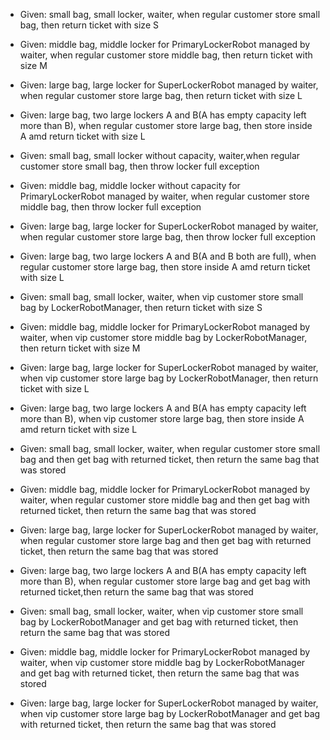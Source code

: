 - Given: small bag, small locker, waiter, when regular customer store small bag, then return ticket with size S
- Given: middle bag, middle locker for PrimaryLockerRobot managed by waiter, when regular customer store middle bag, then return ticket with size M
- Given: large bag, large locker for SuperLockerRobot managed by waiter, when regular customer store large bag, then return ticket with size L
- Given: large bag, two large lockers A and B(A has empty capacity left more than B), when regular customer store large bag, then store inside A amd return ticket with size L

- Given: small bag, small locker without capacity, waiter,when regular customer store small bag, then throw locker full exception
- Given: middle bag, middle locker without capacity for PrimaryLockerRobot managed by waiter, when regular customer store middle bag, then throw locker full exception
- Given: large bag, large locker for SuperLockerRobot managed by waiter, when regular customer store large bag, then throw locker full exception
- Given: large bag, two large lockers A and B(A and B both are full), when regular customer store large bag, then store inside A amd return ticket with size L

- Given: small bag, small locker, waiter, when vip customer store small bag by LockerRobotManager, then return ticket with size S
- Given: middle bag, middle locker for PrimaryLockerRobot managed by waiter, when vip customer store middle bag by LockerRobotManager, then return ticket with size M
- Given: large bag, large locker for SuperLockerRobot managed by waiter, when vip customer store large bag by LockerRobotManager, then return ticket with size L
- Given: large bag, two large lockers A and B(A has empty capacity left more than B), when vip customer store large bag, then store inside A amd return ticket with size L

- Given: small bag, small locker, waiter, when regular customer store small bag and then get bag with returned ticket, then return the same bag that was stored 
- Given: middle bag, middle locker for PrimaryLockerRobot managed by waiter, when regular customer store middle bag and then get bag with returned ticket, then return the same bag that was stored 
- Given: large bag, large locker for SuperLockerRobot managed by waiter, when regular customer store large bag and then get bag with returned ticket, then return the same bag that was stored
- Given: large bag, two large lockers A and B(A has empty capacity left more than B), when regular customer store large bag and get bag with returned ticket,then return the same bag that was stored 
- Given: small bag, small locker, waiter, when vip customer store small bag by LockerRobotManager and get bag with returned ticket, then return the same bag that was stored 
- Given: middle bag, middle locker for PrimaryLockerRobot managed by waiter, when vip customer store middle bag by LockerRobotManager and get bag with returned ticket, then return the same bag that was stored 
- Given: large bag, large locker for SuperLockerRobot managed by waiter, when vip customer store large bag by LockerRobotManager and get bag with returned ticket, then return the same bag that was stored 
